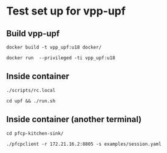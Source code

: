 # Test set up for vpp-upf
## Build vpp-upf

```docker build -t vpp_upf:u18 docker/```

```docker run  --privileged -ti vpp_upf:u18```

## Inside container
```./scripts/rc.local```

```cd upf && ./run.sh```

## Inside container (another terminal)
```cd pfcp-kitchen-sink/```

```./pfcpclient -r 172.21.16.2:8805 -s examples/session.yaml```

